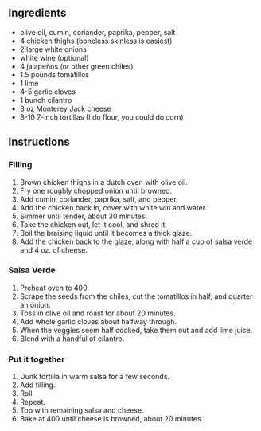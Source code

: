 ## Ingredients

* olive oil, cumin, coriander, paprika, pepper, salt
* 4 chicken thighs (boneless skinless is easiest)
* 2 large white onions
* white wine (optional)
* 4 jalapeños (or other green chiles)
* 1.5 pounds tomatillos
* 1 lime
* 4-5 garlic cloves
* 1 bunch cilantro
* 8 oz Monterey Jack cheese
* 8-10 7-inch tortillas (I do flour, you could do corn)

## Instructions

### Filling

1. Brown chicken thighs in a dutch oven with olive oil.
2. Fry one roughly chopped onion until browned.
3. Add cumin, coriander, paprika, salt, and pepper.
4. Add the chicken back in, cover with white win and water.
5. Simmer until tender, about 30 minutes.
6. Take the chicken out, let it cool, and shred it.
7. Boil the braising liquid until it becomes a thick glaze.
8. Add the chicken back to the glaze, along with half a cup of salsa verde and 4 oz. of cheese.

### Salsa Verde

1. Preheat oven to 400.
2. Scrape the seeds from the chiles, cut the tomatillos in half, and quarter an onion.
3. Toss in olive oil and roast for about 20 minutes.
4. Add whole garlic cloves about halfway through.
5. When the veggies seem half cooked, take them out and add lime juice.
6. Blend with a handful of cilantro.

### Put it together

1. Dunk tortilla in warm salsa for a few seconds.
2. Add filling.
3. Roll.
4. Repeat.
5. Top with remaining salsa and cheese.
6. Bake at 400 until cheese is browned, about 20 minutes.
